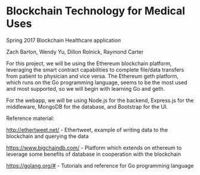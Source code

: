 # Blockchain Technology for Medical Uses
Spring 2017 Blockchain Healthcare application

Zach Barton, Wendy Yu, Dillon Rolnick, Raymond Carter

For this project, we will be using the Ethereum blockchain platform, leveraging the smart contract capabilities to complete file/data transfers from patient to physician and vice versa. The Ethereum geth platform, which runs on the Go programming language, seems to be the most used and most supported, so we will begin with learning Go and geth.

For the webapp, we will be using Node.js for the backend, Express.js for the middleware, MongoDB for the database, and Bootstrap for the UI.


Reference material:

http://ethertweet.net/ - Ethertweet, example of writing data to the blockchain and querying the data

https://www.bigchaindb.com/ - Platform which extends on ethereum to leverage some benefits of database in cooperation with the blockchain

https://golang.org/# - Tutorials and reference for Go programming language